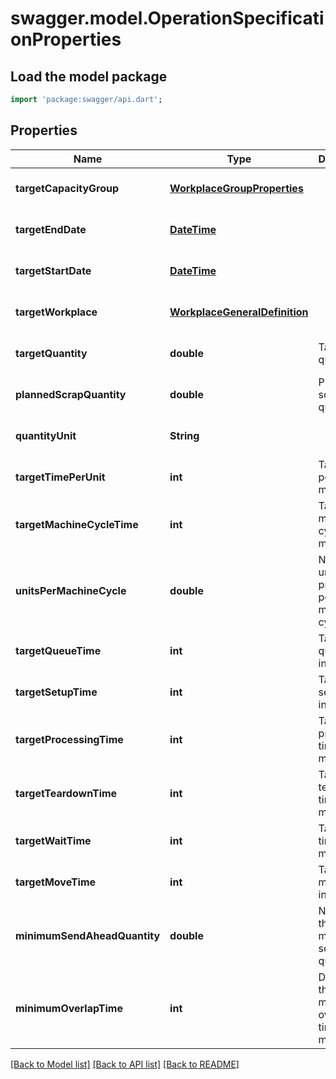 # swagger.model.OperationSpecificationProperties

## Load the model package
```dart
import 'package:swagger/api.dart';
```

## Properties
Name | Type | Description | Notes
------------ | ------------- | ------------- | -------------
**targetCapacityGroup** | [**WorkplaceGroupProperties**](WorkplaceGroupProperties.md) |  | [optional] [default to null]
**targetEndDate** | [**DateTime**](DateTime.md) |  | [optional] [default to null]
**targetStartDate** | [**DateTime**](DateTime.md) |  | [optional] [default to null]
**targetWorkplace** | [**WorkplaceGeneralDefinition**](WorkplaceGeneralDefinition.md) |  | [optional] [default to null]
**targetQuantity** | **double** | Target yield quantity | [optional] [default to null]
**plannedScrapQuantity** | **double** | Planned scrap quantity | [optional] [default to null]
**quantityUnit** | **String** |  | [optional] [default to null]
**targetTimePerUnit** | **int** | Target time per unit in msec | [optional] [default to null]
**targetMachineCycleTime** | **int** | Target machine cycles in msec | [optional] [default to null]
**unitsPerMachineCycle** | **double** | Number of units produced per machine cycle | [optional] [default to null]
**targetQueueTime** | **int** | Target queue time in msec | [optional] [default to null]
**targetSetupTime** | **int** | Target setup time in msec | [optional] [default to null]
**targetProcessingTime** | **int** | Target processing time in msec | [optional] [default to null]
**targetTeardownTime** | **int** | Target teardown time in msec | [optional] [default to null]
**targetWaitTime** | **int** | Target wait time in msec | [optional] [default to null]
**targetMoveTime** | **int** | Target move time in msec | [optional] [default to null]
**minimumSendAheadQuantity** | **double** | Number of the minimum send ahead quantity | [optional] [default to null]
**minimumOverlapTime** | **int** | Duration of the minimum overlap time in msec | [optional] [default to null]

[[Back to Model list]](../README.md#documentation-for-models) [[Back to API list]](../README.md#documentation-for-api-endpoints) [[Back to README]](../README.md)

